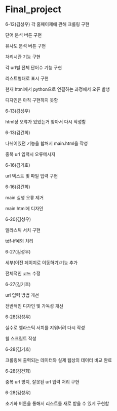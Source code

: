 # Final_project
6-12(김성우)
각 홈페이제에 관해 크롤링 구현

단어 분석 버튼 구현

유사도 분석 버튼 구현

처리시관 기능 구현

각 url별 전체 단어수 기능 구현

리스트형태로 표시 구현

현재 html에서 python으로 연결하는 과정에서 오류 발생

디자인은 아직 구현하지 못함

6-13(김성우)

html상 오류가 있었는거 찾아서 다시 작성함

6-13(김건희)

나뉘어있던 기능을 합쳐서 main.html을 작성

중복 url 입력시 오류메시지 

6-16(김기호)

url 텍스트 및 파일 입력 구현

6-16(김건희)

main 실행 오류 제거

main html에 디자인 

6-20(김성우)

엘라스틱 서치 구현

tdf-if예외 처리

6-27(김성우)

세부(이전 페이지로 이동하기)기능 추가

전체적인 코드 수정

6-27(김기호)

url 입력 방법 개선

전반적인 디자인 및 가독성 개선

6-28(김성우)

실수로 엘라스틱 서치를 지워버려 다시 작성

쉘 스크립트 작성

6-28(김기호)

크롤링해 출력되는 데이터와 실제 웹상의 데이터 비교 완료

6-28(김건희)

중복 url 방지, 잘못된 url 입력 처리 구현

6-28(김성우)

초기화 버튼을 통해서 리스트를 새로 받을 수 있게 구현함
